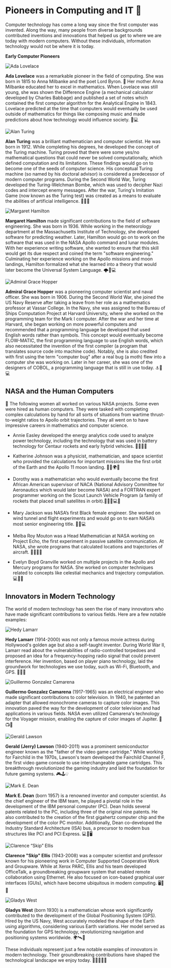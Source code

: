 # Pioneers in Computing and IT 🧮

Computer technology has come a long way since the first computer was invented. Along the way, many people from diverse backgrounds contributed inventions and innovations that helped us get to where we are today with modern computers. Without these individuals, information technology would not be where it is today.

**Early Computer Pioneers**

![Ada Lovelace](https://upload.wikimedia.org/wikipedia/commons/thumb/b/b7/Ada_Byron_daguerreotype_by_Antoine_Claudet_1843_or_1850_-_cropped.png/220px-Ada_Byron_daguerreotype_by_Antoine_Claudet_1843_or_1850_-_cropped.png)

**Ada Lovelace** was a remarkable pioneer in the field of computing. She was born in 1815 to Anna Milbanke and the poet Lord Byron. 🎩 Her mother Anna Milbanke educated her to excel in mathematics. When Lovelace was still young, she was shown the Difference Engine (a mechanical calculator developed by Charles Babbage) and published a set of notes which contained the first computer algorithm for the Analytical Engine in 1843. Lovelace predicted at the time that computers would eventually be used outside of mathematics for things like composing music and made predictions about how technology would influence society. 🎵💻

![Alan Turing](https://upload.wikimedia.org/wikipedia/commons/thumb/1/17/Alan_Turing_%281912-1954%29_in_1936_at_Princeton_University.jpg/220px-Alan_Turing_%281912-1954%29_in_1936_at_Princeton_University.jpg)

**Alan Turing** was a brilliant mathematician and computer scientist. He was born in 1912. While completing his degrees, he developed the concept of the Turing machine. Turing proved that there were some yes/no mathematical questions that could never be solved computationally, which defined computation and its limitations. These findings would go on to become one of the seeds of computer science. His conceptual Turing machine (so named by his doctoral advisor) is considered a predecessor of modern computer programs. During the Second World War, Turing developed the Turing-Welchman Bombe, which was used to decipher Nazi codes and intercept enemy messages. After the war, Turing's Imitation Game (now known as the Turing test) was created as a means to evaluate the abilities of artificial intelligence. 🧮🔐🤖

![Margaret Hamilton](https://upload.wikimedia.org/wikipedia/commons/thumb/6/68/Margaret_Hamilton_1995.jpg/220px-Margaret_Hamilton_1995.jpg)

**Margaret Hamilton** made significant contributions to the field of software engineering. She was born in 1936. While working in the meteorology department at the Massachusetts Institute of Technology, she developed software for predicting weather. Later, Hamilton would go on to work on the software that was used in the NASA Apollo command and lunar modules. With her experience writing software, she wanted to ensure that this skill would get its due respect and coined the term "software engineering." Culminating her experience working on the Apollo missions and moon landings, Hamilton formalized what she learned into a theory that would later become the Universal System Language. 🌩️🚀💻

![Admiral Grace Hopper](https://upload.wikimedia.org/wikipedia/commons/thumb/a/ad/Commodore_Grace_M._Hopper%2C_USN_%28covered%29.jpg/240px-Commodore_Grace_M._Hopper%2C_USN_%28covered%29.jpg)

**Admiral Grace Hopper** was a pioneering computer scientist and naval officer. She was born in 1906. During the Second World War, she joined the US Navy Reserve after taking a leave from her role as a mathematics professor at Vassar College. In the Navy, she was assigned to the Bureau of Ships Computation Project at Harvard University, where she worked on the programming team for the Mark I computer. After the war and her time at Harvard, she began working on more powerful computers and recommended that a programming language be developed that used English words rather than symbols. This concept would eventually become FLOW-MATIC, the first programming language to use English words, which also necessitated the invention of the first compiler (a program that translates source code into machine code). Notably, she is also credited with first using the term "computer bug" after a real bug (a moth) flew into a computer she was working on. Later in her career, she was one of the designers of COBOL, a programming language that is still in use today. ⚓🐛💻

## NASA and the Human Computers

🧮 The following women all worked on various NASA projects. Some even were hired as human computers. They were tasked with completing complex calculations by hand for all sorts of situations from wartime thrust-to-weight ratios to Apollo orbit trajectories. They all went on to have impressive careers in mathematics and computer science.

- Annie Easley developed the energy analytics code used to analyze power technology, including the technology that was used in battery technology for Centaur rockets and early hybrid vehicles. 👩‍🔬🚀🔋

- Katherine Johnson was a physicist, mathematician, and space scientist who provided the calculations for important missions like the first orbit of the Earth and the Apollo 11 moon landing. 👩‍🚀🌍🚀

- Dorothy was a mathematician who would eventually become the first African American supervisor of NACA (National Advisory Committee for Aeronautics which would later become NASA) and a FORTRAN expert programmer working on the Scout Launch Vehicle Program (a family of rockets that placed small satellites in orbit).👩🏾‍💼💻🚀

- Mary Jackson was NASA’s first Black female engineer. She worked on wind tunnel and flight experiments and would go on to earn NASA’s most senior engineering title. 🙌💡💻

- Melba Roy Mouton was a Head Mathematician at NASA working on Project Echo, the first experiment in passive satellite communication. At NASA, she wrote programs that calculated locations and trajectories of aircraft. 🚀🔋👩‍🚀

- Evelyn Boyd Granville worked on multiple projects in the Apollo and Mercury programs for NASA. She worked on computer techniques related to concepts like celestial mechanics and trajectory computation. 💻🔐🤖

## Innovators in Modern Technology

The world of modern technology has seen the rise of many innovators who have made significant contributions to various fields. Here are a few notable examples:

![Hedy Lamarr](https://upload.wikimedia.org/wikipedia/commons/thumb/8/83/Hedy_Lamarr_Publicity_Photo_for_The_Heavenly_Body_1944.jpg/220px-Hedy_Lamarr_Publicity_Photo_for_The_Heavenly_Body_1944.jpg)

**Hedy Lamarr** (1914-2000) was not only a famous movie actress during Hollywood's golden age but also a self-taught inventor. During World War II, Lamarr read about the vulnerabilities of radio-controlled torpedoes and proposed an idea for a frequency-hopping radio signal that could prevent interference. Her invention, based on player piano technology, laid the groundwork for technologies we use today, such as Wi-Fi, Bluetooth, and GPS. 🎥📡📶

![Guillermo Gonzalez Camarena](https://upload.wikimedia.org/wikipedia/commons/thumb/e/ef/Gonz%C3%A1lez_camarena_guillermo_ing%2C_EN_SU_DESPACHO.jpg/271px-Gonz%C3%A1lez_camarena_guillermo_ing%2C_EN_SU_DESPACHO.jpg)

**Guillermo Gonzalez Camarena** (1917-1965) was an electrical engineer who made significant contributions to color television. In 1940, he patented an adapter that allowed monochrome cameras to capture color images. This innovation paved the way for the development of color television and had applications in various fields. NASA even utilized Camarena's technology for the Voyager mission, enabling the capture of color images of Jupiter. 🎨📺🚀

![Gerald Lawson](https://upload.wikimedia.org/wikipedia/en/thumb/1/1c/Jerry_lawson_ca_1980.png/220px-Jerry_lawson_ca_1980.png)

**Gerald (Jerry) Lawson** (1940-2011) was a prominent semiconductor engineer known as the "father of the video game cartridge." While working for Fairchild in the 1970s, Lawson's team developed the Fairchild Channel F, the first video game console to use interchangeable game cartridges. This breakthrough revolutionized the gaming industry and laid the foundation for future gaming systems. 🎮🕹️💡

![Mark E. Dean](https://images.squarespace-cdn.com/content/v1/5d13c749eefd1100016a3eae/1565965789316-YKVWKVRY39OFHSLDOG91/Mark_Dean.png?format=1500w)

**Mark E. Dean** (born 1957) is a renowned inventor and computer scientist. As the chief engineer of the IBM team, he played a pivotal role in the development of the IBM personal computer (PC). Dean holds several patents related to the PC, including three of the original nine patents. He also contributed to the creation of the first gigahertz computer chip and the development of the color PC monitor. Additionally, Dean co-developed the Industry Standard Architecture (ISA) bus, a precursor to modern bus structures like PCI and PCI Express. 💻🔌🖥️

![Clarence “Skip” Ellis](https://encrypted-tbn3.gstatic.com/images?q=tbn:ANd9GcRwEEi_Zz5DnzA7ZY033kFSwkXllNAz2kVFBMJvmAjC3x1vO9CeVYxnuBzyZ4oeP9NCBvAp)

**Clarence "Skip" Ellis** (1943-2008) was a computer scientist and professor known for his pioneering work in Computer Supported Cooperative Work and Groupware. While at Xerox PARC, Ellis and his team developed OfficeTalk, a groundbreaking groupware system that enabled remote collaboration using Ethernet. He also focused on icon-based graphical user interfaces (GUIs), which have become ubiquitous in modern computing. 🖥️🤝🌐

![Gladys West](https://upload.wikimedia.org/wikipedia/commons/thumb/f/f0/181206-F-DT527-087.jpg/220px-181206-F-DT527-087.jpg)

**Gladys West** (born 1930) is a mathematician whose work significantly contributed to the development of the Global Positioning System (GPS). Hired by the US Navy, West accurately modeled the shape of the Earth using algorithms, considering various Earth variations. Her model served as the foundation for GPS technology, revolutionizing navigation and positioning systems worldwide. 🌍🛰️📍

These individuals represent just a few notable examples of innovators in modern technology. Their groundbreaking contributions have shaped the technological landscape we enjoy today. 👩‍💻👨‍💻💡